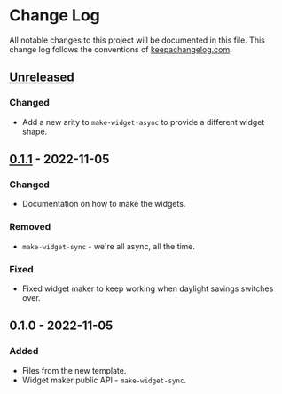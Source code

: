 # Change Log
All notable changes to this project will be documented in this file. This change log follows the conventions of [keepachangelog.com](http://keepachangelog.com/).

## [Unreleased]
### Changed
- Add a new arity to `make-widget-async` to provide a different widget shape.

## [0.1.1] - 2022-11-05
### Changed
- Documentation on how to make the widgets.

### Removed
- `make-widget-sync` - we're all async, all the time.

### Fixed
- Fixed widget maker to keep working when daylight savings switches over.

## 0.1.0 - 2022-11-05
### Added
- Files from the new template.
- Widget maker public API - `make-widget-sync`.

[Unreleased]: https://sourcehost.site/your-name/aula.3_insertions/compare/0.1.1...HEAD
[0.1.1]: https://sourcehost.site/your-name/aula.3_insertions/compare/0.1.0...0.1.1
